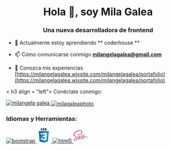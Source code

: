 <h1 align = "center"> Hola 👋, soy Mila Galea </h1>
<h3 align = "center"> Una nueva desarrolladora de frontend </h3>

- 🌱 Actualmente estoy aprendiendo ** coderhouse **

- 📫 Cómo comunicarse conmigo **milangelagalea@gmail.com**

- 📄 Conozca mis experiencias [https://milangelagalea.wixsite.com/milangelagalea/portafolio](https://milangelagalea.wixsite.com/milangelagalea/portafolio)

< h3 align = "left"> Conéctate conmigo: </h3>
<p align = "left">
<a href="https://fb.com/milangela galea" target="blank"> <img align = " center "src =" https://raw.githubusercontent.com/rahuldkjain/github-profile-readme-generator/master/src/images/icons/Social/facebook.svg "alt =" milangela galea "altura = "30" ancho = "40" /> </a>
<a href="https://instagram.com/milagaleaphoto" target="blank"> <img align = "center" src = "https://raw.githubusercontent.com/rahuldkjain/github-profile-readme-generator /master/src/images/icons/Social/instagram.svg "alt =" milagaleaphoto "height =" 30 "width =" 40 "/> </a>
</p>

<h3 align =" left "> Idiomas y Herramientas: </h3>
<p align = "left"> <a href="https://getbootstrap.com" target="_blank"> <img src = "https://raw.githubusercontent.com/devicons/devicon/master/icons/ bootstrap / bootstrap-plain-wordmark.svg "alt =" bootstrap "width =" 40 "height =" 40 "/> </a> <a href =" https://www.w3schools.com/css/ "objetivo = "_ blank"> <img src = "https://raw.githubusercontent.com/devicons/devicon/master/icons/css3/css3-original-wordmark.svg" alt = "css3" width = "40" height = "40" /> </a> <a href="https://www.w3.org/html/" target="_blank"> <img src = "https: //raw.githubusercontent.com / devicons / devicon / master / icons / html5 / html5-original-wordmark.svg "alt =" html5 "width =" 40 "height =" 40 "/> </a> <a href =" https: // sass-lang.com "target =" _ blank "> <img src =" https://raw.githubusercontent.com/devicons/devicon/master/icons/sass/sass-original.svg "alt =" sass "width = "40" height = "40" /> </a> </p>

